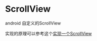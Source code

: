 # ScrollView
android 自定义的ScrollView

实现的原理可以参考这个[实现一个ScrollView](http://www.jianshu.com/p/0da1eae6d726)
